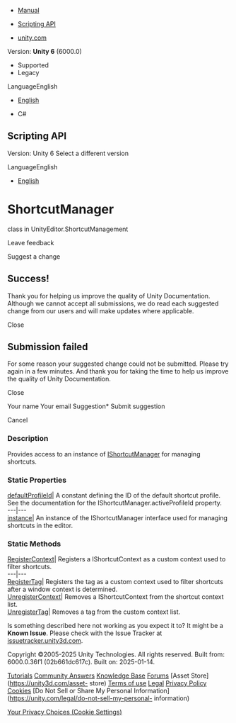 [ ]()

  * [Manual](../Manual/index.html)
  * [Scripting API](../ScriptReference/index.html)

  * [unity.com](https://unity.com/)

Version: **Unity 6** (6000.0)

  * Supported
  * Legacy

LanguageEnglish

  * [English]()

  * C#

[ ](https://docs.unity3d.com)

## Scripting API

Version: Unity 6 Select a different version

LanguageEnglish

  * [English]()

# ShortcutManager

class in UnityEditor.ShortcutManagement

Leave feedback

Suggest a change

## Success!

Thank you for helping us improve the quality of Unity Documentation. Although
we cannot accept all submissions, we do read each suggested change from our
users and will make updates where applicable.

Close

## Submission failed

For some reason your suggested change could not be submitted. Please <a>try
again</a> in a few minutes. And thank you for taking the time to help us
improve the quality of Unity Documentation.

Close

Your name Your email Suggestion* Submit suggestion

Cancel

[ ]()

### Description

Provides access to an instance of
[IShortcutManager](ShortcutManagement.IShortcutManager.html) for managing
shortcuts.

### Static Properties

[defaultProfileId](ShortcutManagement.ShortcutManager-defaultProfileId.html)|
A constant defining the ID of the default shortcut profile. See the
documentation for the IShortcutManager.activeProfileId property.  
---|---  
[instance](ShortcutManagement.ShortcutManager-instance.html)| An instance of
the IShortcutManager interface used for managing shortcuts in the editor.  
  
### Static Methods

[RegisterContext](ShortcutManagement.ShortcutManager.RegisterContext.html)|
Registers a IShortcutContext as a custom context used to filter shortcuts.  
---|---  
[RegisterTag](ShortcutManagement.ShortcutManager.RegisterTag.html)| Registers
the tag as a custom context used to filter shortcuts after a window context is
determined.  
[UnregisterContext](ShortcutManagement.ShortcutManager.UnregisterContext.html)|
Removes a IShortcutContext from the shortcut context list.  
[UnregisterTag](ShortcutManagement.ShortcutManager.UnregisterTag.html)|
Removes a tag from the custom context list.  
  
Is something described here not working as you expect it to? It might be a
**Known Issue**. Please check with the Issue Tracker at
[issuetracker.unity3d.com](https://issuetracker.unity3d.com).

Copyright ©2005-2025 Unity Technologies. All rights reserved. Built from:
6000.0.36f1 (02b661dc617c). Built on: 2025-01-14.

[Tutorials](https://unity3d.com/learn) [Community
Answers](https://answers.unity3d.com) [Knowledge
Base](https://support.unity3d.com/hc/en-us)
[Forums](https://forum.unity3d.com) [Asset Store](https://unity3d.com/asset-
store) [Terms of use](https://docs.unity3d.com/Manual/TermsOfUse.html)
[Legal](https://unity.com/legal) [Privacy
Policy](https://unity.com/legal/privacy-policy)
[Cookies](https://unity.com/legal/cookie-policy) [Do Not Sell or Share My
Personal Information](https://unity.com/legal/do-not-sell-my-personal-
information)

[Your Privacy Choices (Cookie Settings)](javascript:void\(0\);)

